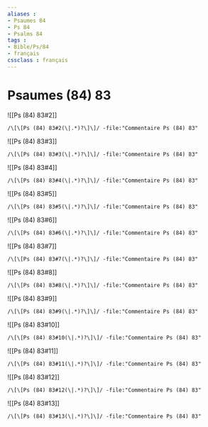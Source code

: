 ```yaml
---
aliases : 
- Psaumes 84
- Ps 84
- Psalms 84
tags : 
- Bible/Ps/84
- français
cssclass : français
---
```


# Psaumes (84) 83

![[Ps (84) 83#2]]

```query
/\[\[Ps (84) 83#2(\|.*)?\]\]/ -file:"Commentaire Ps (84) 83"
```

![[Ps (84) 83#3]]

```query
/\[\[Ps (84) 83#3(\|.*)?\]\]/ -file:"Commentaire Ps (84) 83"
```

![[Ps (84) 83#4]]

```query
/\[\[Ps (84) 83#4(\|.*)?\]\]/ -file:"Commentaire Ps (84) 83"
```

![[Ps (84) 83#5]]

```query
/\[\[Ps (84) 83#5(\|.*)?\]\]/ -file:"Commentaire Ps (84) 83"
```

![[Ps (84) 83#6]]

```query
/\[\[Ps (84) 83#6(\|.*)?\]\]/ -file:"Commentaire Ps (84) 83"
```

![[Ps (84) 83#7]]

```query
/\[\[Ps (84) 83#7(\|.*)?\]\]/ -file:"Commentaire Ps (84) 83"
```

![[Ps (84) 83#8]]

```query
/\[\[Ps (84) 83#8(\|.*)?\]\]/ -file:"Commentaire Ps (84) 83"
```

![[Ps (84) 83#9]]

```query
/\[\[Ps (84) 83#9(\|.*)?\]\]/ -file:"Commentaire Ps (84) 83"
```

![[Ps (84) 83#10]]

```query
/\[\[Ps (84) 83#10(\|.*)?\]\]/ -file:"Commentaire Ps (84) 83"
```

![[Ps (84) 83#11]]

```query
/\[\[Ps (84) 83#11(\|.*)?\]\]/ -file:"Commentaire Ps (84) 83"
```

![[Ps (84) 83#12]]

```query
/\[\[Ps (84) 83#12(\|.*)?\]\]/ -file:"Commentaire Ps (84) 83"
```

![[Ps (84) 83#13]]

```query
/\[\[Ps (84) 83#13(\|.*)?\]\]/ -file:"Commentaire Ps (84) 83"
```

